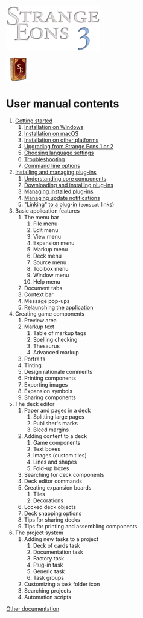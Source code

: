 ![Strange Eons 3](images/se3-header.png)

![](images/user-manual-logo.png)

# User manual contents

1. [Getting started](um-getting-started.md)
   1. [Installation on Windows](um-install-win.md)
   2. [Installation on macOS](um-install-mac.md)
   3. [Installation on other platforms](um-install-other.md)
   4. [Upgrading from Strange Eons 1 or 2](um-upgrading.md)
   5. [Choosing language settings](um-language-settings.md)
   6. [Troubleshooting](um-troubleshooting.md)
   7. [Command line options](um-command-line-options.md)
2. [Installing and managing plug-ins](um-installing-managing-plugins.md)
   1. [Understanding core components](um-core-components.md)
   2. [Downloading and installing plug-ins](um-plugin-catalogue.md)
   3. [Managing installed plug-ins](um-plugin-manager.md)
   4. [Managing update notifications](um-update-notifications.md)
   5. ["Linking" to a plug-in](um-eonscat-links.md) (`eonscat` links)
3. Basic application features
   1. The menu bar
      1. File menu
      2. Edit menu
      3. View menu
      4. Expansion menu
      5. Markup menu
      6. Deck menu
      7. Source menu
      8. Toolbox menu
      9. Window menu
      10. Help menu
   2. Document tabs
   3. Context bar
   4. Message pop-ups
   5. [Relaunching the application](um-relaunching.md)
4. Creating game components
   1. Preview area
   2. Markup text
      1. Table of markup tags
      2. Spelling checking
      3. Thesaurus
      4. Advanced markup
   3. Portraits
   4. Tinting
   5. Design rationale comments
   6. Printing components
   7. Exporting images
   8. Expansion symbols
   9. Sharing components
5. The deck editor
   1. Paper and pages in a deck
      1. Splitting large pages
      2. Publisher's marks
      3. Bleed margins
   2. Adding content to a deck
      1. Game components
      2. Text boxes
      3. Images (custom tiles)
      4. Lines and shapes
      5. Fold-up boxes
   3. Searching for deck components
   4. Deck editor commands
   5. Creating expansion boards
      1. Tiles
      2. Decorations
   6. Locked deck objects
   7. Deck snapping options
   8. Tips for sharing decks
   9. Tips for printing and assembling components
6. The project system
   1. Adding new tasks to a project
      1. Deck of cards task
      2. Documentation task
      3. Factory task
      4. Plug-in task
      5. Generic task
      6. Task groups
   2. Customizing a task folder icon
   3. Searching projects
   4. Automation scripts

[Other documentation](index.md)